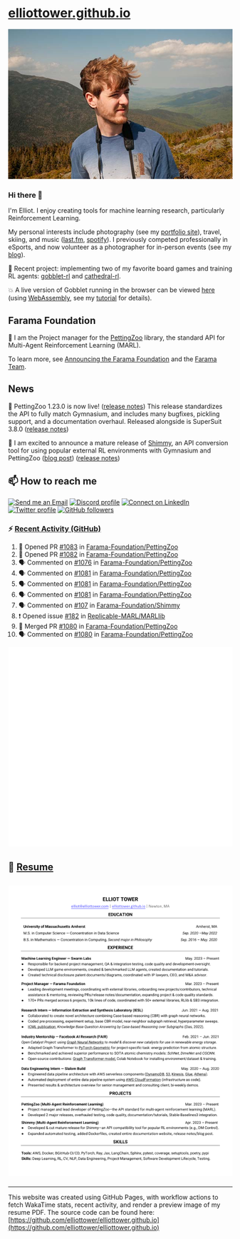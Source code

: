 # [elliottower.github.io](https://github.com/elliottower/elliottower.github.io)

[![A wild Elliot on Mt Washington](https://raw.githubusercontent.com/elliottower/elliottower.github.io/main/src/jpg/DSCF7539-600px.jpg?raw=true)](https://raw.githubusercontent.com/elliottower/elliottower.github.io/main/src/jpg/DSCF7539.jpg?raw=true)

### Hi there 👋

I'm Elliot. I enjoy creating tools for machine learning research, particularly Reinforcement Learning.

My personal interests include photography (see my [portfolio site](https://www.elliottower.com/)), travel, skiing, and music ([last.fm](https://www.last.fm/user/ajsdlfkwer), [spotify](https://open.spotify.com/user/12132818380)). I previously competed professionally in eSports, and now volunteer as a photographer for in-person events (see my [blog](https://www.elliottower.com/stories/?category=events)).

🤖 Recent project: implementing two of my favorite board games and training RL agents: [gobblet-rl](https://github.com/elliottower/gobblet-rl) and [cathedral-rl](https://github.com/elliottower/cathedral-rl). 

💥 A live version of Gobblet running in the browser can be viewed [here](https://elliottower.github.io/gobblet-rl/) (using [WebAssembly](https://webassembly.org/), see my [tutorial](https://github.com/elliottower/gobblet-rl/blob/main/tutorials/WebAssembly/web_assembly.md) for details).

## Farama Foundation

🚀 I am the Project manager for the [PettingZoo](https://github.com/Farama-Foundation/PettingZoo) library, the standard API for Multi-Agent Reinforcement Learning (MARL). 

To learn more, see [Announcing the Farama Foundation](https://farama.org/Announcing-The-Farama-Foundation) and the [Farama Team](https://farama.org/team).

## News

🎉 PettingZoo 1.23.0 is now live! ([release notes](https://github.com/Farama-Foundation/PettingZoo/releases/tag/1.23.0)) This release standardizes the API to fully match Gymnasium, and includes many bugfixes, pickling support, and a documentation overhaul. Released alongside is SuperSuit 3.8.0 ([release notes](https://github.com/Farama-Foundation/SuperSuit/releases/tag/3.8.0)) 

<!-- ![GitHub Release Date](https://img.shields.io/github/release-date/Farama-Foundation/PettingZoo) -->

🎉 I am excited to announce a mature release of [Shimmy](https://github.com/Farama-Foundation/Shimmy), an API conversion tool for using popular external RL environments with Gymnasium and PettingZoo ([blog post](https://farama.org/Announcing-Shimmy)) ([release notes](https://github.com/Farama-Foundation/Shimmy/releases/tag/v1.0.0)) 

## 📫 How to reach me

 [![Send me an Email](https://img.shields.io/badge/email-elliot%40elliottower.com-blue)](mailto:elliot@elliottower.com)
 [![Discord profile](https://img.shields.io/badge/Discord-7289DA?style=flat&logo=discord&logoColor=white)](https://discord.com/users/83091537923145728)
 [![Connect on LinkedIn](https://img.shields.io/badge/--linkedin?label=LinkedIn&logo=LinkedIn&style=social)](https://www.linkedin.com/in/elliot-tower)
 [![Twitter profile](https://img.shields.io/twitter/follow/elliottower?style=social)](https://twitter.com/ElliotTower/)
 [![GitHub followers](https://img.shields.io/github/followers/elliottower?style=social)](https://github.com/elliottower/)

### ⚡ [Recent Activity (GitHub)](https://github.com/elliottower)

<!--START_SECTION:activity-->
1. 💪 Opened PR [#1083](https://github.com/Farama-Foundation/PettingZoo/pull/1083) in [Farama-Foundation/PettingZoo](https://github.com/Farama-Foundation/PettingZoo)
2. 💪 Opened PR [#1082](https://github.com/Farama-Foundation/PettingZoo/pull/1082) in [Farama-Foundation/PettingZoo](https://github.com/Farama-Foundation/PettingZoo)
3. 🗣 Commented on [#1076](https://github.com/Farama-Foundation/PettingZoo/pull/1076#issuecomment-1702953851) in [Farama-Foundation/PettingZoo](https://github.com/Farama-Foundation/PettingZoo)
4. 🗣 Commented on [#1081](https://github.com/Farama-Foundation/PettingZoo/pull/1081#issuecomment-1702949573) in [Farama-Foundation/PettingZoo](https://github.com/Farama-Foundation/PettingZoo)
5. 🗣 Commented on [#1081](https://github.com/Farama-Foundation/PettingZoo/pull/1081#issuecomment-1702948651) in [Farama-Foundation/PettingZoo](https://github.com/Farama-Foundation/PettingZoo)
6. 🗣 Commented on [#1081](https://github.com/Farama-Foundation/PettingZoo/pull/1081#issuecomment-1702946073) in [Farama-Foundation/PettingZoo](https://github.com/Farama-Foundation/PettingZoo)
7. 🗣 Commented on [#107](https://github.com/Farama-Foundation/Shimmy/issues/107#issuecomment-1699796740) in [Farama-Foundation/Shimmy](https://github.com/Farama-Foundation/Shimmy)
8. ❗ Opened issue [#182](https://github.com/Replicable-MARL/MARLlib/issues/182) in [Replicable-MARL/MARLlib](https://github.com/Replicable-MARL/MARLlib)
9. 🎉 Merged PR [#1080](https://github.com/Farama-Foundation/PettingZoo/pull/1080) in [Farama-Foundation/PettingZoo](https://github.com/Farama-Foundation/PettingZoo)
10. 🗣 Commented on [#1080](https://github.com/Farama-Foundation/PettingZoo/pull/1080#issuecomment-1697638014) in [Farama-Foundation/PettingZoo](https://github.com/Farama-Foundation/PettingZoo)
<!--END_SECTION:activity-->


<picture>
  <a href="https://metrics.lecoq.io/insights?user=elliottower">
   <img src="/github-metrics.svg" alt="Metrics">
  </a>
</picture>

## 📄 [Resume](https://elliottower.github.io/src/pdf/resume.pdf)

<!-- PDF-TO-MARKDOWN:START -->
![Page 1](src/png/page1.png "Page 1")
---
<!-- PDF-TO-MARKDOWN:END -->

----

This website was created using GitHub Pages, with workflow actions to fetch WakaTime stats, recent activity, and render a preview image of my resume PDF. The source code can be found here: [https://github.com/elliottower/elliottower.github.io](https://github.com/elliottower/elliottower.github.io)
